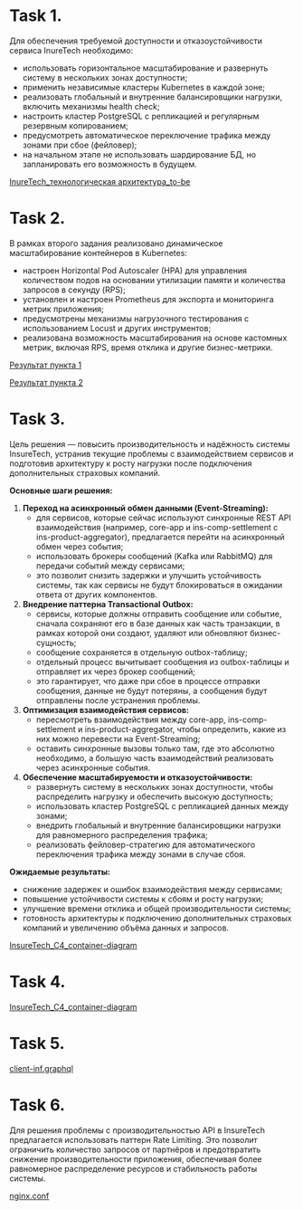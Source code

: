 # Task 1.

Для обеспечения требуемой доступности и отказоустойчивости сервиса InureTech необходимо:

- использовать горизонтальное масштабирование и развернуть систему в нескольких зонах доступности;
- применить независимые кластеры Kubernetes в каждой зоне;
- реализовать глобальный и внутренние балансировщики нагрузки, включить механизмы health check;
- настроить кластер PostgreSQL с репликацией и регулярным резервным копированием;
- предусмотреть автоматическое переключение трафика между зонами при сбое (фейловер);
- на начальном этапе не использовать шардирование БД, но запланировать его возможность в будущем.

[InureTech_технологическая архитектура_to-be](task1/InureTech_технологическая%20архитектура_to-be.drawio)

# Task 2.

В рамках второго задания реализовано динамическое масштабирование контейнеров в Kubernetes:

- настроен Horizontal Pod Autoscaler (HPA) для управления количеством подов на основании утилизации памяти и количества запросов в секунду (RPS);
- установлен и настроен Prometheus для экспорта и мониторинга метрик приложения;
- предусмотрены механизмы нагрузочного тестирования с использованием Locust и других инструментов;
- реализована возможность масштабирования на основе кастомных метрик, включая RPS, время отклика и другие бизнес-метрики.


[Результат пункта 1](task2/subtask1-result)

[Результат пункта 2](task2/subtask2-result)


# Task 3.

Цель решения — повысить производительность и надёжность системы InsureTech, устранив текущие проблемы с взаимодействием сервисов и подготовив архитектуру к росту нагрузки после подключения дополнительных страховых компаний.

**Основные шаги решения:**

1. **Переход на асинхронный обмен данными (Event-Streaming):** 
    - для сервисов, которые сейчас используют синхронные REST API взаимодействия (например, core-app и ins-comp-settlement с ins-product-aggregator), предлагается перейти на асинхронный обмен через события;
    - использовать брокеры сообщений (Kafka или RabbitMQ) для передачи событий между сервисами;
    - это позволит снизить задержки и улучшить устойчивость системы, так как сервисы не будут блокироваться в ожидании ответа от других компонентов.
2. **Внедрение паттерна Transactional Outbox:**
    - сервисы, которые должны отправить сообщение или событие, сначала сохраняют его в базе данных как часть транзакции, в рамках которой они создают, удаляют или обновляют бизнес-сущность;
    - сообщение сохраняется в отдельную outbox-таблицу;
    - отдельный процесс вычитывает сообщения из outbox-таблицы и отправляет их через брокер сообщений;
    - это гарантирует, что даже при сбое в процессе отправки сообщения, данные не будут потеряны, а сообщения будут отправлены после устранения проблемы.
3. **Оптимизация взаимодействия сервисов:**
    - пересмотреть взаимодействия между core-app, ins-comp-settlement и ins-product-aggregator, чтобы определить, какие из них можно перевести на Event-Streaming;
    - оставить синхронные вызовы только там, где это абсолютно необходимо, а большую часть взаимодействий реализовать через асинхронные события.
4. **Обеспечение масштабируемости и отказоустойчивости:**
    - развернуть систему в нескольких зонах доступности, чтобы распределить нагрузку и обеспечить высокую доступность;
    - использовать кластер PostgreSQL с репликацией данных между зонами;
    - внедрить глобальный и внутренние балансировщики нагрузки для равномерного распределения трафика;
    - реализовать фейловер-стратегию для автоматического переключения трафика между зонами в случае сбоя.

**Ожидаемые результаты:**

- снижение задержек и ошибок взаимодействия между сервисами;
- повышение устойчивости системы к сбоям и росту нагрузки;
- улучшение времени отклика и общей производительности системы;
- готовность архитектуры к подключению дополнительных страховых компаний и увеличению объёма данных и запросов.


[InsureTech_C4_сontainer-diagram](task3/InsureTech_C4_сontainer-diagram.drawio.xml)


# Task 4.




[InsureTech_C4_сontainer-diagram](task4/InsureTech_C4_сontainer-diagram.drawio.xml)


# Task 5.


[client-inf.graphql](task5/client-inf.graphql)


# Task 6.


Для решения проблемы с производительностью API в InsureTech предлагается использовать паттерн Rate Limiting. Это позволит ограничить количество запросов от партнёров и предотвратить снижение производительности приложения, обеспечивая более равномерное распределение ресурсов и стабильность работы системы.

[nginx.conf](task5/nginx.conf)

